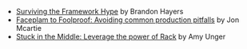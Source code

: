 * [Surviving the Framework Hype](https://www.youtube.com/watch?v=O6TtfK9gGvA) by Brandon Hayers
* [Faceplam to Foolproof: Avoiding common production pitfalls](https://www.youtube.com/watch?v=yDJV9mr--Yo) by Jon Mcartie
* [Stuck in the Middle: Leverage the power of Rack](https://www.youtube.com/watch?v=WeXpka50tHY) by Amy Unger
